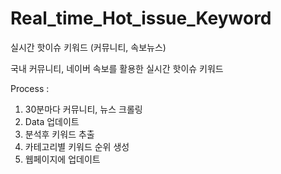 # Real_time_Hot_issue_Keyword
실시간 핫이슈 키워드 (커뮤니티, 속보뉴스)

국내 커뮤니티, 네이버 속보를 활용한 실시간 핫이슈 키워드

Process :
1. 30분마다 커뮤니티, 뉴스 크롤링
2. Data 업데이트
3. 분석후 키워드 추출
4. 카테고리별 키워드 순위 생성
5. 웹페이지에 업데이트
